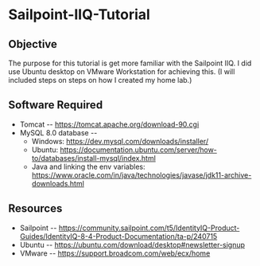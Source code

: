 # Sailpoint-IIQ-Tutorial
## Objective
  The purpose for this tutorial is get more familiar with the Sailpoint IIQ. I did use Ubuntu desktop on VMware Workstation for achieving this. (I will included steps on steps on how I created my home lab.)

## Software Required
  - Tomcat -- https://tomcat.apache.org/download-90.cgi
  - MySQL 8.0 database --
    - Windows: https://dev.mysql.com/downloads/installer/
    - Ubuntu: https://documentation.ubuntu.com/server/how-to/databases/install-mysql/index.html
    - Java and linking the env variables: https://www.oracle.com/in/java/technologies/javase/jdk11-archive-downloads.html

## Resources
  - Sailpoint -- https://community.sailpoint.com/t5/IdentityIQ-Product-Guides/IdentityIQ-8-4-Product-Documentation/ta-p/240715
  - Ubuntu -- https://ubuntu.com/download/desktop#newsletter-signup
  - VMware -- https://support.broadcom.com/web/ecx/home
